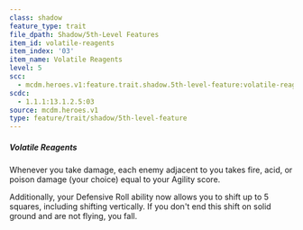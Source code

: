 ```yaml
---
class: shadow
feature_type: trait
file_dpath: Shadow/5th-Level Features
item_id: volatile-reagents
item_index: '03'
item_name: Volatile Reagents
level: 5
scc:
  - mcdm.heroes.v1:feature.trait.shadow.5th-level-feature:volatile-reagents
scdc:
  - 1.1.1:13.1.2.5:03
source: mcdm.heroes.v1
type: feature/trait/shadow/5th-level-feature
---
```


##### Volatile Reagents

Whenever you take damage, each enemy adjacent to you takes fire, acid, or poison damage (your choice) equal to your Agility score.

Additionally, your Defensive Roll ability now allows you to shift up to 5 squares, including shifting vertically. If you don't end this shift on solid ground and are not flying, you fall.
